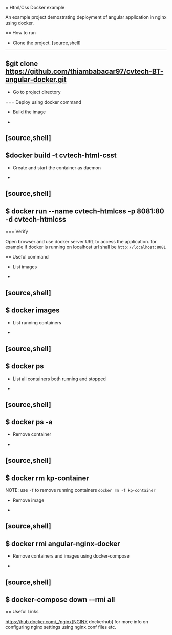 = Html/Css Docker example

An example project demostrating deployment of angular application in nginx using docker.

== How to run

* Clone the project.
[source,shell]

----

$git clone <https://github.com/thiambabacar97/cvtech-BT-angular-docker.git>
----

* Go to project directory

=== Deploy using docker command

* Build the image

+

[source,shell]
----

$docker build -t cvtech-html-csst
----

* Create and start the container as daemon

+

[source,shell]
----

$ docker run --name cvtech-htmlcss -p 8081:80 -d cvtech-htmlcss
----

=== Verify

Open browser and use docker server URL to access the application. for example if docker is running on localhost url shall be `http://localhost:8081`

== Useful command

* List images

+

[source,shell]
----

$ docker images
----

* List running containers

+

[source,shell]
----

$ docker ps
----

* List all containers both running and stopped

+

[source,shell]
----

$ docker ps -a
----

* Remove container

+

[source,shell]
----

$ docker rm kp-container
----

NOTE: use `-f` to remove running containers `docker rm -f kp-container`

* Remove image

+

[source,shell]
----

$ docker rmi angular-nginx-docker
----

* Remove containers and images using docker-compose

+

[source,shell]
----

$ docker-compose down --rmi all
----

== Useful Links

<https://hub.docker.com/_/nginx[NGINX> dockerhub] for more info on configuring nginx settings using nginx.conf files etc.
